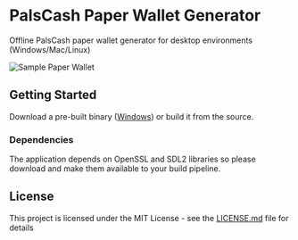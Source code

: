 # PalsCash Paper Wallet Generator

Offline PalsCash paper wallet generator for desktop environments (Windows/Mac/Linux)

![Sample Paper Wallet](https://palscash.s3.amazonaws.com/paper-wallet-sample.jpg)


## Getting Started

Download a pre-built binary ([Windows](https://palscash.s3.amazonaws.com/palscash-paper-wallet-desktop-x64-windows-1.0.zip)) or build it from the source.

### Dependencies

The application depends on OpenSSL and SDL2 libraries so please download and make them available to your build pipeline.

## License

This project is licensed under the MIT License - see the [LICENSE.md](LICENSE.md) file for details



